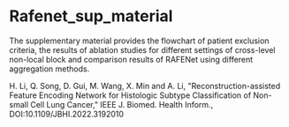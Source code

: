 # Rafenet_sup_material
The supplementary material provides the flowchart of patient exclusion criteria, the results of ablation studies for different settings of cross-level non-local block and comparison results of RAFENet using different aggregation methods.

H. Li, Q. Song, D. Gui, M. Wang, X. Min and A. Li, "Reconstruction-assisted Feature Encoding Network for Histologic Subtype Classification of Non-small Cell Lung Cancer," IEEE J. Biomed. Health Inform., DOI:10.1109/JBHI.2022.3192010
